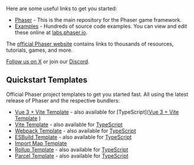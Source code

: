 Here are some useful links to get you started:

* [Phaser](https://github.com/phaserjs/phaser) - This is the main repository for the Phaser game framework.
* [Examples](https://github.com/phaserjs/examples) - Hundreds of source code examples. You can view and edit these online at [labs.phaser.io](https://labs.phaser.io).

The [official Phaser website](https://phaser.io) contains links to thousands of resources, tutorials, games, and more.

[Follow us on X](https://twitter.com/phaser_) or join our [Discord](https://discord.gg/phaser).

## Quickstart Templates

Official Phaser project templates to get you started fast. All using the latest release of Phaser and the respective bundlers:

* [Vue 3 + Vite Template](https://github.com/phaserjs/template-vue) - also available for [TypeScript]([Vue 3 + Vite Template](https://github.com/phaserjs/template-vue-ts)
)
* [Vite Template](https://github.com/phaserjs/template-vite) - also available for [TypeScript](https://github.com/phaserjs/template-vite-ts)
* [Webpack Template](https://github.com/phaserjs/template-webpack) - also available for [TypeScript](https://github.com/phaserjs/template-webpack-ts)
* [ESBuild Template](https://github.com/phaserjs/template-esbuild) - also available for [TypeScript](https://github.com/phaserjs/template-esbuild-ts)
* [Import Map Template](https://github.com/phaserjs/template-importmap)
* [Rollup Template](https://github.com/phaserjs/template-rollup) - also available for [TypeScript](https://github.com/phaserjs/template-rollup-ts)
* [Parcel Template](https://github.com/phaserjs/template-parcel) - also available for [TypeScript](https://github.com/phaserjs/template-parcel-ts)
